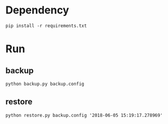 # Dependency
```
pip install -r requirements.txt
```

# Run
## backup
```
python backup.py backup.config 
```

## restore
```
python restore.py backup.config '2018-06-05 15:19:17.278969'
```
